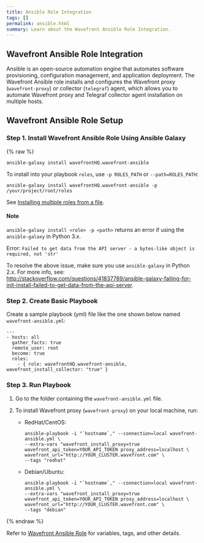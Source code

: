 ```yaml
---
title: Ansible Role Integration
tags: []
permalink: ansible.html
summary: Learn about the Wavefront Ansible Role Integration.
---
```

## Wavefront Ansible Role Integration

Ansible is an open-source automation engine that automates software provisioning, configuration management, and application deployment. The Wavefront Ansible role installs and configures the Wavefront proxy (`wavefront-proxy`) or collector (`telegraf`) agent, which allows you to automate Wavefront proxy and Telegraf collector agent installation on multiple hosts. 

## Wavefront Ansible Role Setup

### Step 1. Install Wavefront Ansible Role Using Ansible Galaxy
{% raw %}
```
ansible-galaxy install wavefrontHQ.wavefront-ansible
```

To install into your playbook `roles`, use `-p ROLES_PATH` or `--path=ROLES_PATH`:

```
ansible-galaxy install wavefrontHQ.wavefront-ansible -p /your/project/root/roles
```
    
See [Installing multiple roles from a file](http://docs.ansible.com/ansible/galaxy.html#installing-multiple-roles-from-a-file).


#### Note

`ansible-galaxy install <role> -p <path>` returns an error if using the `ansible-galaxy` in Python 3.x.

Error: `Failed to get data from the API server - a bytes-like object is required, not 'str'`
 
To resolve the above issue, make sure you use `ansible-galaxy` in Python 2.x. For more info, see: http://stackoverflow.com/questions/41837789/ansible-galaxy-failing-for-init-install-failed-to-get-data-from-the-api-server.


### Step 2. Create Basic Playbook

Create a sample playbook (yml) file like the one shown below named `wavefront-ansible.yml`:

```
---
- hosts: all
  gather_facts: true
  remote_user: root
  become: true
  roles:
    - { role: wavefrontHQ.wavefront-ansible, wavefront_install_collector: "true" }
```

### Step 3. Run Playbook

1. Go to the folder containing the `wavefront-ansible.yml` file.
1. To install Wavefront proxy (`wavefront-proxy`) on your local machine, run:

    - RedHat/CentOS:
      ```
      ansible-playbook -i "`hostname`," --connection=local wavefront-ansible.yml \
      --extra-vars "wavefront_install_proxy=true wavefront_api_token=YOUR_API_TOKEN proxy_address=localhost \
      wavefront_url="http://YOUR_CLUSTER.wavefront.com" \
      --tags "redhat"
      ```

    - Debian/Ubuntu:
      ```
      ansible-playbook -i "`hostname`," --connection=local wavefront-ansible.yml \
      --extra-vars "wavefront_install_proxy=true wavefront_api_token=YOUR_API_TOKEN proxy_address=localhost \
      wavefront_url="http://YOUR_CLUSTER.wavefront.com" \
      --tags "debian"
      ```
{% endraw %}


Refer to [Wavefront Ansible Role](https://galaxy.ansible.com/wavefrontHQ/wavefront-ansible/) for variables, tags, and other details.
